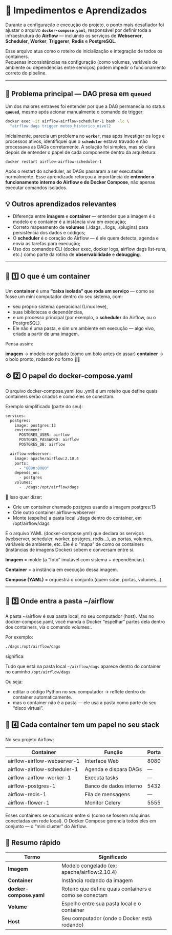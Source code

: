 # 🚧 Impedimentos e Aprendizados

Durante a configuração e execução do projeto, o ponto mais desafiador foi ajustar o arquivo **`docker-compose.yaml`**, responsável por definir toda a infraestrutura do **Airflow** — incluindo os serviços de **Webserver**, **Scheduler**, **Worker**, **Triggerer**, **Redis** e **PostgreSQL**.

Esse arquivo atua como o roteiro de inicialização e integração de todos os containers.  
Pequenas inconsistências na configuração (como volumes, variáveis de ambiente ou dependências entre serviços) podem impedir o funcionamento correto do pipeline.

---

## 🧩 Problema principal — DAG presa em **`queued`**

Um dos maiores entraves foi entender por que a DAG permanecia no status **`queued`**, mesmo após acionar manualmente o comando de trigger:

```bash
docker exec -it airflow-airflow-scheduler-1 bash -lc \
  "airflow dags trigger meteo_historico_nivel2 
```

Inicialmente, parecia um problema no **`worker`**, mas após investigar os logs e processos ativos, identifiquei que o **`scheduler`** estava travado e não processava as DAGs corretamente.
A solução foi simples, mas só clara depois de entender o papel de cada componente dentro da arquitetura:

```bash
docker restart airflow-airflow-scheduler-1
```

Após o restart do scheduler, as DAGs passaram a ser executadas normalmente.
Esse aprendizado reforçou a importância de **entender o funcionamento interno do Airflow e do Docker Compose**, não apenas executar comandos isolados.

## 💡 Outros aprendizados relevantes

- Diferença entre **imagem** e **container** — entender que a imagem é o modelo e o container é a instância viva em execução;
- Correto mapeamento de **volumes** (./dags, ./logs, ./plugins) para persistência dos dados e códigos;
- O **scheduler** é o coração do Airflow — é ele quem detecta, agenda e envia as tarefas para execução;
- Uso dos comandos CLI (docker exec, docker logs, airflow dags list-runs, etc.) como parte da rotina de **observabilidade** e **debugging**.


---

## 🧱 1️⃣ O que é um container

Um **container** é uma **“caixa isolada” que roda um serviço** — como se fosse um mini computador dentro do seu sistema, com:

- seu próprio sistema operacional (Linux leve),
- suas bibliotecas e dependências,
- e um processo principal (por exemplo, o **scheduler** do Airflow, ou o PostgreSQL).
- Ele não é uma pasta, e sim um ambiente em execução — algo vivo, criado a partir de uma imagem.

Pensa assim:

**imagem** → modelo congelado (como um bolo antes de assar)
**container** → o bolo pronto, rodando no forno 🍰🔥


## ⚙️ 2️⃣ O papel do docker-compose.yaml

O arquivo docker-compose.yaml (ou .yml) é um roteiro que define quais containers serão criados e como eles se conectam.

Exemplo simplificado (parte do seu):

```bash
services:
  postgres:
    image: postgres:13
    environment:
      POSTGRES_USER: airflow
      POSTGRES_PASSWORD: airflow
      POSTGRES_DB: airflow

  airflow-webserver:
    image: apache/airflow:2.10.4
    ports:
      - "8080:8080"
    depends_on:
      - postgres
    volumes:
      - ./dags:/opt/airflow/dags
```

💬 Isso quer dizer:

- Crie um container chamado postgres usando a imagem postgres:13
- Crie outro container airflow-webserver
- Monte (espelhe) a pasta local ./dags dentro do container, em /opt/airflow/dags


É o arquivo YAML (docker-compose.yml) que declara os serviços (webserver, scheduler, worker, postgres, redis…), as portas, volumes, variáveis de ambiente, etc. Ele é o “mapa” de como os containers (instâncias de imagens Docker) sobem e conversam entre si.

**Imagem** = molde (a “foto” imutável com sistema + dependências).

**Container** = a instância em execução dessa imagem.

**Compose (YAML)** = orquestra o conjunto (quem sobe, portas, volumes…).

---

## 🧭 3️⃣ Onde entra a pasta ~/airflow

A pasta ~/airflow é sua pasta local, no seu computador (host).
Mas no docker-compose.yaml, você manda o Docker “espelhar” partes dela dentro dos containers, via o comando volumes:.

Por exemplo:

```bash
./dags:/opt/airflow/dags
```

significa:

Tudo que está na pasta local ```~/airflow/dags```
aparece dentro do container no caminho ```/opt/airflow/dags```

Ou seja:

- editar o código Python no seu computador → reflete dentro do container automaticamente.
- mas o container não é a pasta — ele usa a pasta como parte do seu “disco virtual”.

## 🔩 4️⃣ Cada container tem um papel no seu stack

No seu projeto Airflow:

| Container                    | Função                 | Porta |
|-------------------------------|------------------------|-------|
| airflow-airflow-webserver-1   | Interface Web          | 8080  |
| airflow-airflow-scheduler-1   | Agenda e dispara DAGs  | —     |
| airflow-airflow-worker-1      | Executa tasks          | —     |
| airflow-postgres-1            | Banco de dados interno | 5432  |
| airflow-redis-1               | Fila de mensagens      | —     |
| airflow-flower-1              | Monitor Celery         | 5555  |


Esses containers se comunicam entre si (como se fossem máquinas conectadas em rede local).
O Docker Compose gerencia todos eles em conjunto — o “mini cluster” do Airflow.

## 🧭 Resumo rápido

| Termo | Significado |
|-------|--------------|
| **Imagem** | Modelo congelado (ex: apache/airflow:2.10.4) |
| **Container** | Instância rodando da imagem |
| **docker-compose.yaml** | Roteiro que define quais containers e como se conectam |
| **Volume** | Espelho entre sua pasta local e o container |
| **Host** | Seu computador (onde o Docker está rodando) |
